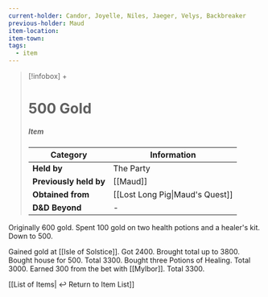 ```yaml
---
current-holder: Candor, Joyelle, Niles, Jaeger, Velys, Backbreaker
previous-holder: Maud
item-location: 
item-town: 
tags:
  - item
---
```


> [!infobox] +
> # 500 Gold
> ##### Item
> | Category | Information |
> | ---- | ---- |
> | **Held by** | The Party |
> | **Previously held by** | [[Maud]] |
> | **Obtained from** | [[Lost Long Pig\|Maud's Quest]] |
> | **D&D Beyond** | - |

Originally 600 gold.
Spent 100 gold on two health potions and a healer's kit. Down to 500.

Gained gold at [[Isle of Solstice]]. Got 2400. Brought total up to 3800.
Bought house for 500. Total 3300.
Bought three Potions of Healing. Total 3000.
Earned 300 from the bet with [[Mylbor]]. Total 3300.



[[List of Items| ↩️ Return to Item List]]